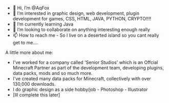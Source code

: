 - 👋 Hi, I’m @AqFox
- 👀 I’m interested in graphic design, web development, plugin development for games, CSS, HTML, JAVA, PYTHON, CRYPTO!!!!
- 🌱 I’m currently learning Java
- 💞️ I’m looking to collaborate on anything interesting enough really
- 📫 How to reach me - So I live on a deserted island so you cant really get to me....

A little more about me:
- I've worked for a company called 'Senior Studios' which is an Offcial Minecraft Partner as part of the development team, developing plugins, data packs, mods and so much more.
- I've created many data packs for Minecraft, collectively with over 130,000 downloads.
- I do graphic design as a side hobby/job - Photoshop - Illustrator
- [Ill complete this later]
<!---
AqFox/AqFox is a ✨ special ✨ repository because its `README.md` (this file) appears on your GitHub profile.
You can click the Preview link to take a look at your changes.
--->
